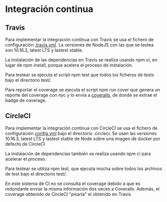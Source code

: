 # Integración continua

## Travis

Para implementar la integración continua con Travis se usa el fichero de configuración [.travis.yml](https://github.com/raulsf6/Proyecto-IV/blob/master/.travis.yml). La versiones de NodeJS con las que se testea son 10.16.3, latest LTS y lastest stable.

La instalación de las dependencias en Travis se realiza usando npm ci, en lugar de npm install, porque acelera el proceso de instalación.

Para testear se ejecuta el script npm test que todos los ficheros de tests bajo el directorio test/.

Para reportar el coverage se ejecuta el script npm run cover que genera un reporte del coverage con nyc y lo envía a [coveralls](https://coveralls.io/), de donde se extrae el badge de coverage.

## CircleCI

Para implementar la integración continua con CircleCI se usa el fichero de configuración [config.yml](https://github.com/raulsf6/Proyecto-IV/blob/master/.circleci/config.yml) bajo el directorio .circleci. Se usan las versiones 10.16.3, latest LTS y lastest stable de Node sobre una imagen de docker por defecto de CircleCI

La instalación de dependencias también se realiza usando npm ci para acelerar el proceso.

Para testear se utiliza npm test, que ejecuta mocha sobre todos los archivos de test bajo el directorio test/.

En este sistema de CI no se consulta el coverage debido a que es redundante enviar la misma información dos veces a Coveralls. Además, el coverage obtenido de CircleCI "pisaría" el obtenido en Travis
